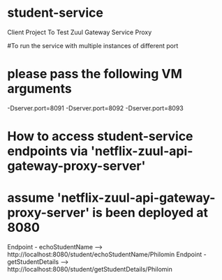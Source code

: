 # student-service
Client Project To Test Zuul Gateway Service Proxy

#To run the service with multiple instances of different port 
# please pass the following VM arguments
-Dserver.port=8091
-Dserver.port=8092
-Dserver.port=8093

# How to access student-service endpoints via 'netflix-zuul-api-gateway-proxy-server'
# assume 'netflix-zuul-api-gateway-proxy-server' is been deployed at 8080
Endpoint - echoStudentName --> http://localhost:8080/student/echoStudentName/Philomin
Endpoint - getStudentDetails --> http://localhost:8080/student/getStudentDetails/Philomin